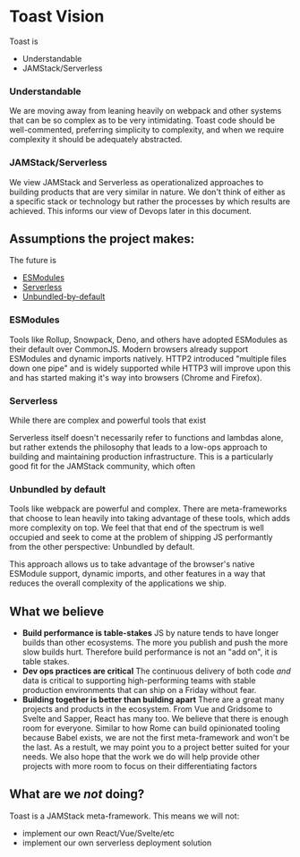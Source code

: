 # Toast Vision

Toast is

- Understandable
- JAMStack/Serverless

### Understandable

We are moving away from leaning heavily on webpack and other systems that can be
so complex as to be very intimidating. Toast code should be well-commented,
preferring simplicity to complexity, and when we require complexity it should be
adequately abstracted.

### JAMStack/Serverless

We view JAMStack and Serverless as operationalized approaches to building
products that are very similar in nature. We don't think of either as a specific
stack or technology but rather the processes by which results are achieved. This
informs our view of Devops later in this document.

## Assumptions the project makes:

The future is

- [ESModules](#esmodules)
- [Serverless](#serverless)
- [Unbundled-by-default](#unbundled-by-default)

### ESModules

Tools like Rollup, Snowpack, Deno, and others have adopted ESModules as their
default over CommonJS. Modern browsers already support ESModules and dynamic
imports natively. HTTP2 introduced "multiple files down one pipe" and is widely
supported while HTTP3 will improve upon this and has started making it's way
into browsers (Chrome and Firefox).

### Serverless

While there are complex and powerful tools that exist

Serverless itself doesn't necessarily refer to functions and lambdas alone, but
rather extends the philosophy that leads to a low-ops approach to building and
maintaining production infrastructure. This is a particularly good fit for the
JAMStack community, which often

### Unbundled by default

Tools like webpack are powerful and complex. There are meta-frameworks that
choose to lean heavily into taking advantage of these tools, which adds more
complexity on top. We feel that that end of the spectrum is well occupied and
seek to come at the problem of shipping JS performantly from the other
perspective: Unbundled by default.

This approach allows us to take advantage of the browser's native ESModule
support, dynamic imports, and other features in a way that reduces the overall
complexity of the applications we ship.

## What we believe

- **Build performance is table-stakes** JS by nature tends to have longer builds
  than other ecosystems. The more you publish and push the more slow builds
  hurt. Therefore build performance is not an "add on", it is table stakes.
- **Dev ops practices are critical** The continuous delivery of both code _and_
  data is critical to supporting high-performing teams with stable production
  environments that can ship on a Friday without fear.
- **Building together is better than building apart** There are a great many
  projects and products in the ecosystem. From Vue and Gridsome to Svelte and
  Sapper, React has many too. We believe that there is enough room for everyone.
  Similar to how Rome can build opinionated tooling because Babel exists, we are
  not the first meta-framework and won't be the last. As a restult, we may point
  you to a project better suited for your needs. We also hope that the work we
  do will help provide other projects with more room to focus on their
  differentiating factors

## What are we _not_ doing?

Toast is a JAMStack meta-framework. This means we will not:

- implement our own React/Vue/Svelte/etc
- implement our own serverless deployment solution
